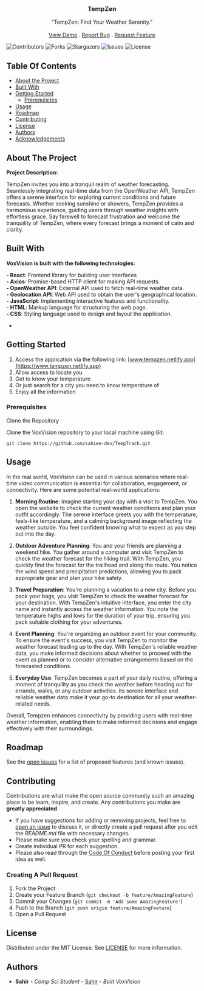 <br/>
<p align="center">
  <h3 align="center">TempZen</h3>

  <p align="center">
    "TempZen: Find Your Weather Serenity."
    <br/>
    <br/>
    <a href="https://github.com/sahiee-dev/TempTrack">View Demo</a>
    .
    <a href="https://github.com/sahiee-dev/TempTrack/issues">Report Bug</a>
    .
    <a href="https://github.com/sahiee-dev/TempTrack/issues">Request Feature</a>
  </p>
</p>

![Contributors](https://img.shields.io/github/contributors/sahiee-dev/TempTrack?color=dark-green) ![Forks](https://img.shields.io/github/forks/sahiee-dev/TempTrack?style=social) ![Stargazers](https://img.shields.io/github/stars/sahiee-dev/TempTrack?style=social) ![Issues](https://img.shields.io/github/issues/sahiee-dev/TempTrack) ![License](https://img.shields.io/github/license/sahiee-dev/TempTrack) 

## Table Of Contents

* [About the Project](#about-the-project)
* [Built With](#built-with)
* [Getting Started](#getting-started)
  * [Prerequisites](#prerequisites)
* [Usage](#usage)
* [Roadmap](#roadmap)
* [Contributing](#contributing)
* [License](#license)
* [Authors](#authors)
* [Acknowledgements](#acknowledgements)

## About The Project

**Project Description:**

TempZen invites you into a tranquil realm of weather forecasting. Seamlessly integrating real-time data from the OpenWeather API, TempZen offers a serene interface for exploring current conditions and future forecasts. Whether seeking sunshine or showers, TempZen provides a harmonious experience, guiding users through weather insights with effortless grace. Say farewell to forecast frustration and welcome the tranquility of TempZen, where every forecast brings a moment of calm and clarity.

## Built With

**VoxVision is built with the following technologies:**

**- React**: Frontend library for building user interfaces<br>
**- Axios**: Promise-based HTTP client for making API requests.<br>
**- OpenWeather API**: External API used to fetch real-time weather data.<br>
**- Geolocation API**: Web API used to obtain the user's geographical location.<br>
**- JavaScript**: Implementing interactive features and functionality.<br>
**- HTML**: Markup language for structuring the web page.<br>
**- CSS**: Styling language used to design and layout the application.<br>


* []()

## Getting Started

1. Access the application via the following link:
[www.tempzen.netlify.app](https://www.tempzen.netlify.app)
2. Allow access to locate you
3. Get to know your temperature
4. Or just search for a city you need to know temperature of
5. Enjoy all the information


### Prerequisites

Clone the Repository

Clone the VoxVision repository to your local machine using Git:

```git clone https://github.com/sahiee-dev/TempTrack.git```

## Usage

In the real world, VoxVision can be used in various scenarios where real-time video communication is essential for collaboration, engagement, or connectivity. Here are some potential real-world applications:

1. **Morning Routine**: Imagine starting your day with a visit to TempZen. You open the website to check the current weather conditions and plan your outfit accordingly. The serene interface greets you with the temperature, feels-like temperature, and a calming background image reflecting the weather outside. You feel confident knowing what to expect as you step out into the day.

2. **Outdoor Adventure Planning**: You and your friends are planning a weekend hike. You gather around a computer and visit TempZen to check the weather forecast for the hiking trail. With TempZen, you quickly find the forecast for the trailhead and along the route. You notice the wind speed and precipitation predictions, allowing you to pack appropriate gear and plan your hike safely.

3. **Travel Preparation**: You're planning a vacation to a new city. Before you pack your bags, you visit TempZen to check the weather forecast for your destination. With TempZen's intuitive interface, you enter the city name and instantly access the weather information. You note the temperature highs and lows for the duration of your trip, ensuring you pack suitable clothing for your adventures.

4. **Event Planning**: You're organizing an outdoor event for your community. To ensure the event's success, you visit TempZen to monitor the weather forecast leading up to the day. With TempZen's reliable weather data, you make informed decisions about whether to proceed with the event as planned or to consider alternative arrangements based on the forecasted conditions.

5. **Everyday Use**: TempZen becomes a part of your daily routine, offering a moment of tranquility as you check the weather before heading out for errands, walks, or any outdoor activities. Its serene interface and reliable weather data make it your go-to destination for all your weather-related needs.

Overall, Tempzen enhances connectivity by providing users with real-time weather information, enabling them to make informed decisions and engage effectively with their surroundings.

## Roadmap

See the [open issues](https://github.com/sahiee-dev/TempTrack/issues) for a list of proposed features (and known issues).

## Contributing

Contributions are what make the open source community such an amazing place to be learn, inspire, and create. Any contributions you make are **greatly appreciated**.
* If you have suggestions for adding or removing projects, feel free to [open an issue](https://github.com/sahiee-dev/TempTrack/issues/new) to discuss it, or directly create a pull request after you edit the *README.md* file with necessary changes.
* Please make sure you check your spelling and grammar.
* Create individual PR for each suggestion.
* Please also read through the [Code Of Conduct](https://github.com/sahiee-dev/TempTrack/blob/main/CODE_OF_CONDUCT.md) before posting your first idea as well.

### Creating A Pull Request

1. Fork the Project
2. Create your Feature Branch (`git checkout -b feature/AmazingFeature`)
3. Commit your Changes (`git commit -m 'Add some AmazingFeature'`)
4. Push to the Branch (`git push origin feature/AmazingFeature`)
5. Open a Pull Request

## License

Distributed under the MIT License. See [LICENSE](https://github.com/sahiee-dev/TempTrack/blob/main/LICENSE.md) for more information.

## Authors

* **Sahir** - *Comp Sci Student* - [Sahir](https://github.com/sahiee-dev/) - *Built VoxVision*

